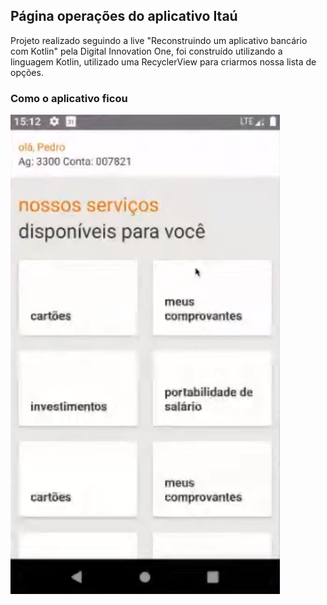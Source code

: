 <h2>Página operações do aplicativo Itaú</h2>

Projeto realizado seguindo a live "Reconstruindo um aplicativo bancário com Kotlin" pela Digital Innovation One, foi construído utilizando a linguagem Kotlin, utilizado uma RecyclerView para criarmos nossa lista de opções.



<h3>Como o aplicativo ficou </h3>



<img src="./github img/image-20210504212606548.png">

